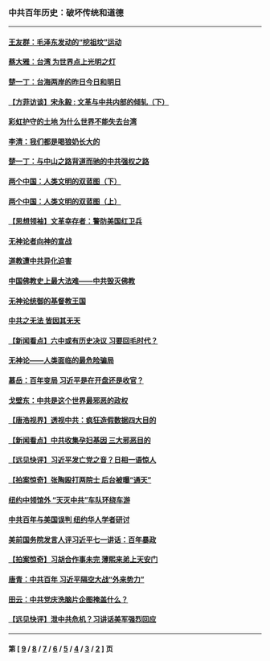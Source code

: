 ### 中共百年历史：破坏传统和道德
---
#### [王友群：毛泽东发动的“挖祖坟”运动](../../pages/nf1176114/n13723639.md?05070430) 
#### [蔡大雅：台湾 为世界点上光明之灯](../../pages/nf1176114/n13531530.md?05070430) 
#### [楚一丁：台海两岸的昨日今日和明日](../../pages/nf1176114/n13531468.md?05070430) 
#### [【方菲访谈】宋永毅 : 文革与中共内部的倾轧（下）](../../pages/nf1176114/n13486836.md?05070430) 
#### [彩虹护守的土地 为什么世界不能失去台湾](../../pages/nf1176114/n13476849.md?05070430) 
#### [李清：我们都是喝狼奶长大的](../../pages/nf1176114/n13471478.md?05070430) 
#### [楚一丁：与中山之路背道而驰的中共强权之路](../../pages/nf1176114/n13437270.md?05070430) 
#### [两个中国：人类文明的双蓝图（下）](../../pages/nf1176114/n13423132.md?05070430) 
#### [两个中国：人类文明的双蓝图（上）](../../pages/nf1176114/n13422687.md?05070430) 
#### [【思想领袖】文革幸存者：警防美国红卫兵](../../pages/nf1176114/n13339289.md?05070430) 
#### [无神论者向神的宣战](../../pages/nf1176114/n13281535.md?05070430) 
#### [道教遭中共异化迫害](../../pages/nf1176114/n13281463.md?05070430) 
#### [中国佛教史上最大法难——中共毁灭佛教](../../pages/nf1176114/n13281397.md?05070430) 
#### [无神论统御的基督教王国](../../pages/nf1176114/n13281280.md?05070430) 
#### [中共之无法 皆因其无天](../../pages/nf1176114/n13281088.md?05070430) 
#### [【新闻看点】六中或有历史决议 习要回毛时代？](../../pages/nf1176114/n13222895.md?05070430) 
#### [无神论——人类面临的最危险骗局](../../pages/nf1176114/n13196137.md?05070430) 
#### [慕岳：百年变局 习近平是在开盘还是收官？](../../pages/nf1176114/n13206516.md?05070430) 
#### [戈壁东：中共是这个世界最邪恶的政权](../../pages/nf1176114/n13085641.md?05070430) 
#### [【唐浩视界】透视中共：疯狂造假数据四大目的](../../pages/nf1176114/n13080590.md?05070430) 
#### [【新闻看点】中共收集孕妇基因 三大邪恶目的](../../pages/nf1176114/n13077182.md?05070430) 
#### [【远见快评】习近平发亡党之音？日相一语惊人](../../pages/nf1176114/n13074809.md?05070430) 
#### [【拍案惊奇】张陶殴打两院士 后台被曝“通天”](../../pages/nf1176114/n13070496.md?05070430) 
#### [纽约中领馆外 “天灭中共”车队环绕车游](../../pages/nf1176114/n13070693.md?05070430) 
#### [中共百年与美国误判 纽约华人学者研讨](../../pages/nf1176114/n13067969.md?05070430) 
#### [美前国务院发言人评习近平七一讲话：百年暴政](../../pages/nf1176114/n13066986.md?05070430) 
#### [【拍案惊奇】习胡合作事未完 薄熙来弟上天安门](../../pages/nf1176114/n13065867.md?05070430) 
#### [唐青：中共百年 习近平隔空大战“外来势力”](../../pages/nf1176114/n13065976.md?05070430) 
#### [田云：中共党庆洗脑片企图掩盖什么？](../../pages/nf1176114/n13064395.md?05070430) 
#### [【远见快评】泄中共危机？习讲话美军强烈回应](../../pages/nf1176114/n13064269.md?05070430) 

---
#### 第 [ [9](./9.md?05070430) / [8](./8.md?05070430) / [7](./7.md?05070430) / [6](./6.md?05070430) / [5](./5.md?05070430) / [4](./4.md?05070430) / [3](./3.md?05070430) / [2](./2.md?05070430) ] 页
